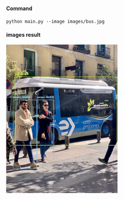 #### Command
```
python main.py --image images/bus.jpg
```

#### images result
<img src="images/output/bus.jpg" height="400">
